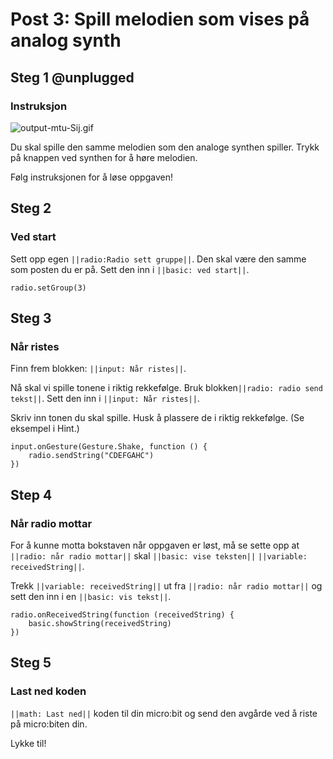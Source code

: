 # Post 3: Spill melodien som vises på analog synth


## Steg 1 @unplugged

### Instruksjon

![output-mtu-Sij.gif](https://i.postimg.cc/0QqYc2P6/output-mtu-Sij.gif)

Du skal spille den samme melodien som den analoge synthen spiller. Trykk på knappen ved synthen for å høre melodien. 

Følg instruksjonen for å løse oppgaven!

## Steg 2

### Ved start

Sett opp egen ``||radio:Radio sett gruppe||``. Den skal være den samme som posten du er på. Sett den inn i ``||basic: ved start||``.

```blocks
radio.setGroup(3)
```

## Steg 3

### Når ristes

Finn frem blokken: ``||input: Når ristes||``.

Nå skal vi spille tonene i riktig rekkefølge. Bruk blokken``||radio: radio send tekst||``. Sett den inn i ``||input: Når ristes||``.

Skriv inn tonen du skal spille. Husk å plassere de i riktig rekkefølge. (Se eksempel i Hint.)

```blocks
input.onGesture(Gesture.Shake, function () {
    radio.sendString("CDEFGAHC")
})
```


## Step 4

### Når radio mottar

For å kunne motta bokstaven når oppgaven er løst, må se sette opp at ``||radio: når radio mottar||`` skal ``||basic: vise teksten||`` ``||variable: receivedString||``.

Trekk ``||variable: receivedString||`` ut fra ``||radio: når radio mottar||`` og sett den inn i en ``||basic: vis tekst||``.

```blocks
radio.onReceivedString(function (receivedString) {
    basic.showString(receivedString)
})
```

## Steg 5

### Last ned koden

``||math: Last ned||`` koden til din micro:bit og send den avgårde ved å riste på micro:biten din. 

Lykke til!